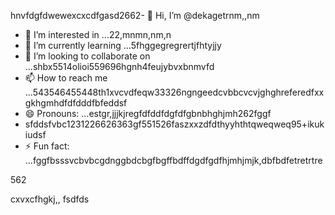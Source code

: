 hnvfdgfdwewexcxcdfgasd2662- 👋 Hi, I’m @dekagetrnm,,nm
- 👀 I’m interested in ...22,mnmn,nm,n
- 🌱 I’m currently learning ...5fhggegregrertjfhtyjjy
- 💞️ I’m looking to collaborate on ...shbx5514olioi559696hgnh4feujybvxbnmvfd
- 📫 How to reach me ...543546455448th1xvcvdfeqw33326ngngeedcvbbcvcvjghghreferedfxxgkhgmhdfdfdddfbfeddsf
- 😄 Pronouns: ...estgr,jjjkjregfdfddfdgfdfgbnbhghjmh262fggf
- sfddsfvbc1231226626363gf551526faszxxzdfdthyyhthtqweqweq95+ikukiudsf
- ⚡ Fun fact: ...fggfbsssvcbvbcgdnggbdcbgfbgffbdffdgdfgdfhjmhjmjk,dbfbdfetretrtre
<!---ads2dfgvcbdsfefwfeefwdzcmhjjhmj
dekagetr/dekagetr is a ✨ special ✨ repositor456y becaus456 its `README.md` (this file) appears on your GitHub profildgfe.696ccx,k,kj,kjjk,
You can click the Preview link to take a look at your changes.vhxcvxcv
--->562
cxvxcfhgkj,,
fsdfds
